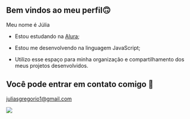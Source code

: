 ## Bem vindos ao meu perfil🙃

Meu nome é Júlia 

- Estou estudando na [Alura](https://www.alura.com.br);

- Estou me desenvolvendo na linguagem JavaScript;

- Utilizo esse espaço para minha organização e compartilhamento dos meus projetos desenvolvidos.

## Você pode entrar em contato comigo 📧

juliasgregorio1@gmail.com

![](https://media1.tenor.com/m/9GXry8LQ_lkAAAAC/gravity-falls-hello.gif)

<!--
## SITE PARA PEGAR GIFS: tenor.com
-->
